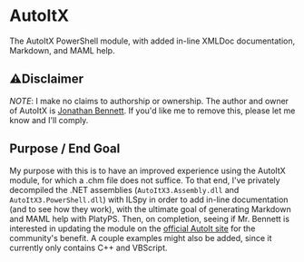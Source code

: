 # AutoItX
The AutoItX PowerShell module, with added in-line XMLDoc documentation, Markdown, and MAML help.

## ⚠️Disclaimer
*NOTE*: I make no claims to authorship or ownership. The author and owner of AutoItX is [Jonathan Bennett](https://github.com/jonathanbennett73). If you'd like me to remove this, please let me know and I'll comply.

## Purpose / End Goal
My purpose with this is to have an improved experience using the AutoItX module, for which a .chm file does not suffice.
To that end, I've privately decompiled the .NET assemblies (`AutoItX3.Assembly.dll` and `AutoItX3.PowerShell.dll`) with ILSpy in order to add in-line documentation (and to see how they work), with the ultimate goal of generating Markdown and MAML help with PlatyPS.
Then, on completion, seeing if Mr. Bennett is interested in updating the module on the [official AutoIt site](https://www.autoitscript.com) for the community's benefit. A couple examples might also be added, since it currently only contains C++ and VBScript.
